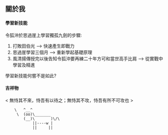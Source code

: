 ## 關於我                                   

#### 學習新技能

令狐沖於思過崖上學習獨孤九劍的步驟:

1. 打敗田伯光 --> 快速產生即戰力
2. 思過崖學習三個月 --> 重新學起基礎原理
3. 風清揚傳授完以後告知令狐沖要再練二十年方可和當世高手比肩 --> 從實戰中學習及精進

學習新技能何嘗不是如此?

#### 吉祥物

< 無恃其不來，恃吾有以待之；無恃其不攻，恃吾有所不可攻也 >

        \   ^__^
         \  (oo)\_______
            (__)\       )\/\
                ||----w |
                ||     ||


